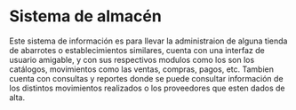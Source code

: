 <h1>Sistema de almacén</h1>
<p>Este sistema de información es para llevar la administraion de alguna tienda de abarrotes o establecimientos similares, cuenta con una interfaz de usuario amigable, y con sus respectivos modulos como los son los catálogos, movimientos como las ventas, compras, pagos, etc. Tambien cuenta con consultas y reportes donde se puede consultar información de los distintos movimientos realizados o los proveedores que esten dados de alta.</p>
